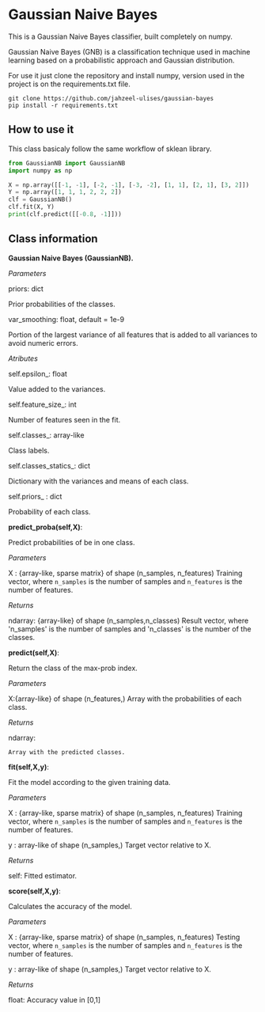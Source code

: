 # Gaussian Naive Bayes
This is a Gaussian Naive Bayes classifier, built completely on numpy.

Gaussian Naive Bayes (GNB) is a classification technique used in machine learning based on a probabilistic approach and Gaussian distribution.

For use it just clone the repository and install numpy, version used in the project is on the requirements.txt file.

```
git clone https://github.com/jahzeel-ulises/gaussian-bayes
pip install -r requirements.txt
```

## How to use it
This class basicaly follow the same workflow of sklean library.

```python
from GaussianNB import GaussianNB
import numpy as np

X = np.array([[-1, -1], [-2, -1], [-3, -2], [1, 1], [2, 1], [3, 2]])
Y = np.array([1, 1, 1, 2, 2, 2])
clf = GaussianNB()
clf.fit(X, Y)
print(clf.predict([[-0.8, -1]]))
```

## Class information

**Gaussian Naive Bayes (GaussianNB).**

*Parameters*

priors: dict

Prior probabilities of the classes.

var_smoothing: float, default = 1e-9
    
Portion of the largest variance of all features that is added to all
variances to avoid numeric errors.

*Atributes*

self.epsilon_: float

Value added to the variances.

self.feature_size_: int

Number of features seen in the fit.
    
self.classes_: array-like

Class labels.

self.classes_statics_: dict

Dictionary with the variances and means of each class.

self.priors_ : dict

Probability of each class.


**predict_proba(self,X)**:

Predict probabilities of be in one class.

*Parameters*

X : {array-like, sparse matrix} of shape (n_samples, n_features)
    Training vector, where `n_samples` is the number of samples and
    `n_features` is the number of features.
        
*Returns*

ndarray: {array-like} of shape (n_samples,n_classes)
        Result vector, where 'n_samples' is the number of samples and 
        'n_classes' is the number of the classes.

**predict(self,X)**:
        
Return the class of the max-prob index.

*Parameters*

X:{array-like} of shape (n_features,)
    Array with the probabilities of each class.
        
*Returns*

ndarray:
    
    Array with the predicted classes.

**fit(self,X,y)**:

Fit the model according to the given training data.

*Parameters*

X : {array-like, sparse matrix} of shape (n_samples, n_features)
    Training vector, where `n_samples` is the number of samples and
    `n_features` is the number of features.

y : array-like of shape (n_samples,)
    Target vector relative to X.
        
*Returns*

self:
    Fitted estimator. 

**score(self,X,y)**:

Calculates the accuracy of the model.
        
*Parameters*

X : {array-like, sparse matrix} of shape (n_samples, n_features)
    Testing vector, where `n_samples` is the number of samples and
    `n_features` is the number of features.

y : array-like of shape (n_samples,)
    Target vector relative to X.
        
*Returns*

float:
    Accuracy value in [0,1]
       
